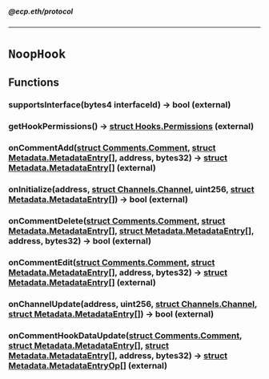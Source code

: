 ##### @ecp.eth/protocol

---

# `NoopHook`

## Functions

### supportsInterface(bytes4 interfaceId) → bool (external)

### getHookPermissions() → [struct Hooks.Permissions](/protocol-reference/types/Hooks#permissions) (external)

### onCommentAdd([struct Comments.Comment](/protocol-reference/types/Comments#comment), [struct Metadata.MetadataEntry[]](/protocol-reference/types/Metadata#metadataentry), address, bytes32) → [struct Metadata.MetadataEntry[]](/protocol-reference/types/Metadata#metadataentry) (external)

### onInitialize(address, [struct Channels.Channel](/protocol-reference/types/Channels#channel), uint256, [struct Metadata.MetadataEntry[]](/protocol-reference/types/Metadata#metadataentry)) → bool (external)

### onCommentDelete([struct Comments.Comment](/protocol-reference/types/Comments#comment), [struct Metadata.MetadataEntry[]](/protocol-reference/types/Metadata#metadataentry), [struct Metadata.MetadataEntry[]](/protocol-reference/types/Metadata#metadataentry), address, bytes32) → bool (external)

### onCommentEdit([struct Comments.Comment](/protocol-reference/types/Comments#comment), [struct Metadata.MetadataEntry[]](/protocol-reference/types/Metadata#metadataentry), address, bytes32) → [struct Metadata.MetadataEntry[]](/protocol-reference/types/Metadata#metadataentry) (external)

### onChannelUpdate(address, uint256, [struct Channels.Channel](/protocol-reference/types/Channels#channel), [struct Metadata.MetadataEntry[]](/protocol-reference/types/Metadata#metadataentry)) → bool (external)

### onCommentHookDataUpdate([struct Comments.Comment](/protocol-reference/types/Comments#comment), [struct Metadata.MetadataEntry[]](/protocol-reference/types/Metadata#metadataentry), [struct Metadata.MetadataEntry[]](/protocol-reference/types/Metadata#metadataentry), address, bytes32) → [struct Metadata.MetadataEntryOp[]](/protocol-reference/types/Metadata#metadataentryop) (external)
